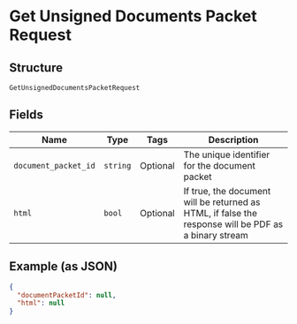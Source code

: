
# Get Unsigned Documents Packet Request

## Structure

`GetUnsignedDocumentsPacketRequest`

## Fields

| Name | Type | Tags | Description |
|  --- | --- | --- | --- |
| `document_packet_id` | `string` | Optional | The unique identifier for the document packet |
| `html` | `bool` | Optional | If true, the document will be returned as HTML, if false the response will be PDF as a binary stream |

## Example (as JSON)

```json
{
  "documentPacketId": null,
  "html": null
}
```


